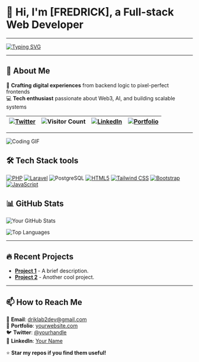 # 👋 Hi, I'm [FREDRICK], a Full-stack Web Developer
<hr>
<a href="https://git.io/typing-svg"><img src="https://readme-typing-svg.demolab.com?font=Fira+Code&weight=900&size=30&pause=1000&color=F7CF15&center=true&vCenter=true&multiline=true&width=457&height=65&lines=Crafting+digital+experiences+from+;+Backend+logic+to+perfect+Frontend;passionate+about+Web3%2C+AI%2C;+and+building+scalable+systems++++" alt="Typing SVG" /></a>
<hr>

## 🌱 About Me
🚀 **Crafting digital experiences** from backend logic to pixel-perfect frontends  
💻 **Tech enthusiast** passionate about Web3, AI, and building scalable systems  
 

| [![Twitter](https://img.shields.io/badge/-Twitter-1DA1F2?style=flat&logo=twitter&logoColor=white)](https://twitter.com/yourhandle) | ![Visitor Count](https://visitor-badge.laobi.icu/badge?page_id=fredd101.fredd101&label=Profile+Views) | [![LinkedIn](https://img.shields.io/badge/-LinkedIn-0077B5?style=flat&logo=linkedin&logoColor=white)](https://linkedin.com/in/yourprofile) | [![Portfolio](https://img.shields.io/badge/🌐-Portfolio-FF5722?style=flat)](https://yourportfolio.com) |
|----------------------------------------------------------------------------------------------------------------------------------|------------------------------------------------------------------------------------------------------|------------------------------------------------------------------------------------------------------------------------------------------|-----------------------------------------------------------------------------------------------------|

---


![Coding GIF](https://media.giphy.com/media/L1R1tvI9svkIWwpVYr/giphy.gif)



## **🛠 Tech Stack tools**  
 
[![PHP](https://img.shields.io/badge/-PHP-777BB4?style=flat&logo=php&logoColor=white)](https://www.php.net/)
[![Laravel](https://img.shields.io/badge/-Laravel-FF2D20?style=flat&logo=laravel&logoColor=white)](https://laravel.com) 
![PostgreSQL](https://img.shields.io/badge/-PostgreSQL-4169E1?style=flat&logo=postgresql&logoColor=white)
[![HTML5](https://img.shields.io/badge/-HTML5-E34F26?style=flat&logo=html5&logoColor=white)](https://developer.mozilla.org/en-US/docs/Web/HTML) 
[![Tailwind CSS](https://img.shields.io/badge/-Tailwind_CSS-38B2AC?style=flat&logo=tailwind-css&logoColor=white)](https://tailwindcss.com) 
[![Bootstrap](https://img.shields.io/badge/-Bootstrap-7952B3?style=flat&logo=bootstrap&logoColor=white)](https://getbootstrap.com)
[![JavaScript](https://img.shields.io/badge/-JavaScript-F7DF1E?style=flat&logo=javascript&logoColor=black)](https://developer.mozilla.org/en-US/docs/Web/JavaScript)
## **📊 GitHub Stats**  
![Your GitHub Stats](https://github-readme-stats.vercel.app/api?fredd101=fredd101&show_icons=true&theme=radical)  

![Top Languages](https://github-readme-stats.vercel.app/api/top-langs/?username=fredd101&layout=compact&theme=dark)  

---

## **🔥 Recent Projects**  
- **[Project 1](https://github.com/yourusername/project1)** - A brief description.  
- **[Project 2](https://github.com/yourusername/project2)** - Another cool project.  

---

## **📫 How to Reach Me**  
📧 **Email**: driklab2dev@gmail.com  
🔗 **Portfolio**: [yourwebsite.com](https://yourwebsite.com)  
🐦 **Twitter**: [@yourhandle](https://twitter.com/yourhandle)  
💼 **LinkedIn**: [Your Name](https://linkedin.com/in/yourprofile)  

⭐ **Star my repos if you find them useful!** 

<!--
**Fredd101/Fredd101** is a ✨ _special_ ✨ repository because its `README.md` (this file) appears on your GitHub profile.

Here are some ideas to get you started:

- 🔭 I’m currently working on ...
- 🌱 I’m currently learning ...
- 👯 I’m looking to collaborate on ...
- 🤔 I’m looking for help with ...
- 💬 Ask me about ...
- 📫 How to reach me: ...
- 😄 Pronouns: ...
- ⚡ Fun fact: ...
-->
